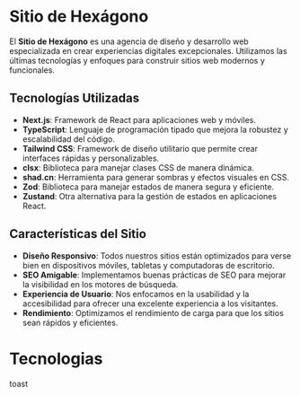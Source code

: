 # Sitio de Hexágono

El **Sitio de Hexágono** es una agencia de diseño y desarrollo web especializada en crear experiencias digitales excepcionales. Utilizamos las últimas tecnologías y enfoques para construir sitios web modernos y funcionales.

## Tecnologías Utilizadas

- **Next.js**: Framework de React para aplicaciones web y móviles.
- **TypeScript**: Lenguaje de programación tipado que mejora la robustez y escalabilidad del código.
- **Tailwind CSS**: Framework de diseño utilitario que permite crear interfaces rápidas y personalizables.
- **clsx**: Biblioteca para manejar clases CSS de manera dinámica.
- **shad.cn**: Herramienta para generar sombras y efectos visuales en CSS.
- **Zod**: Biblioteca para manejar estados de manera segura y eficiente.
- **Zustand**: Otra alternativa para la gestión de estados en aplicaciones React.

## Características del Sitio

- **Diseño Responsivo**: Todos nuestros sitios están optimizados para verse bien en dispositivos móviles, tabletas y computadoras de escritorio.
- **SEO Amigable**: Implementamos buenas prácticas de SEO para mejorar la visibilidad en los motores de búsqueda.
- **Experiencia de Usuario**: Nos enfocamos en la usabilidad y la accesibilidad para ofrecer una excelente experiencia a los visitantes.
- **Rendimiento**: Optimizamos el rendimiento de carga para que los sitios sean rápidos y eficientes.

# Tecnologias

toast

